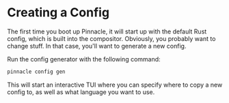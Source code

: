 # Creating a Config

The first time you boot up Pinnacle, it will start up with the default Rust config, which is built into the compositor.
Obviously, you probably want to change stuff. In that case, you'll want to generate a new config.

Run the config generator with the following command:
```sh
pinnacle config gen
```

This will start an interactive TUI where you can specify where to copy a new config to, as well as what
language you want to use.
